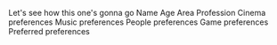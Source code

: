 Let's see how this one's gonna go
Name
Age
Area
Profession
Cinema preferences
Music preferences
People preferences
Game preferences
Preferred preferences
